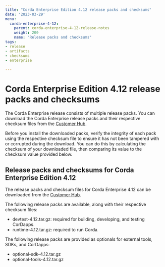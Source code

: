 ```yaml
---
title: "Corda Enterprise Edition 4.12 release packs and checksums"
date: '2023-03-29'
menu:
  corda-enterprise-4-12:
    parent: corda-enterprise-4-12-release-notes
    weight: 200
    name: "Release packs and checksums"
tags:
- release
- artifacts
- checksums
- enterprise

---
```


# Corda Enterprise Edition 4.12 release packs and checksums

The Corda Enterprise release consists of multiple release packs. You can download the Corda Enterprise release packs and their respective checksum files from the [Customer Hub](https://customerhub.r3.com).

Before you install the downloaded packs, verify the integrity of each pack using the respective checksum file to ensure it has not been tampered with or corrupted during the download. You can do this by calculating the checksum of your downloaded file, then comparing its value to the checksum value provided below.

## Release packs and checksums for Corda Enterprise Edition 4.12

The release packs and checksum files for Corda Enterprise 4.12 can be downloaded from the [Customer Hub](https://customerhub.r3.com).

The following release packs are available, along with their respective checksum files:
* devtest-4.12.tar.gz: required for building, developing, and testing CorDapps.
* runtime-4.12.tar.gz: required to run Corda.

The following release packs are provided as optionals for external tools, SDKs, and CorDapps:
* optional-sdk-4.12.tar.gz
* optional-tools-4.12.tar.gz
